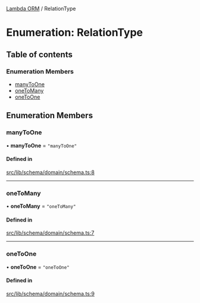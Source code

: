 [Lambda ORM](../README.md) / RelationType

# Enumeration: RelationType

## Table of contents

### Enumeration Members

- [manyToOne](RelationType.md#manytoone)
- [oneToMany](RelationType.md#onetomany)
- [oneToOne](RelationType.md#onetoone)

## Enumeration Members

### manyToOne

• **manyToOne** = ``"manyToOne"``

#### Defined in

[src/lib/schema/domain/schema.ts:8](https://github.com/lambda-orm/lambdaorm-base/blob/241a856/src/lib/schema/domain/schema.ts#L8)

___

### oneToMany

• **oneToMany** = ``"oneToMany"``

#### Defined in

[src/lib/schema/domain/schema.ts:7](https://github.com/lambda-orm/lambdaorm-base/blob/241a856/src/lib/schema/domain/schema.ts#L7)

___

### oneToOne

• **oneToOne** = ``"oneToOne"``

#### Defined in

[src/lib/schema/domain/schema.ts:9](https://github.com/lambda-orm/lambdaorm-base/blob/241a856/src/lib/schema/domain/schema.ts#L9)
